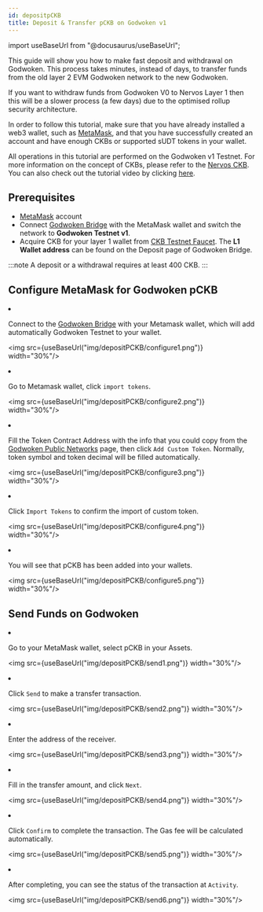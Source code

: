 ```yaml
---
id: depositpCKB
title: Deposit & Transfer pCKB on Godwoken v1
---
```

import useBaseUrl from "@docusaurus/useBaseUrl";

This guide will show you how to make fast deposit and withdrawal on Godwoken. This process takes minutes, instead of days, to transfer funds from the old layer 2 EVM Godwoken network to the new Godwoken.

If you want to withdraw funds from Godwoken V0 to Nervos Layer 1 then this will be a slower process (a few days) due to the optimised rollup security architecture.

In order to follow this tutorial, make sure that you have already installed a web3 wallet, such as [MetaMask](https://metamask.io/), and that you have successfully created an account and have enough CKBs or supported sUDT tokens in your wallet. 

All operations in this tutorial are performed on the Godwoken v1 Testnet. For more information on the concept of CKBs, please refer to the [Nervos CKB](https://docs.nervos.org/docs/basics/introduction). You can also check out the tutorial video by clicking [here](https://youtu.be/58YHw4YJL8s).

## Prerequisites

- [MetaMask](https://metamask.io/) account
- Connect [Godwoken Bridge](https://testnet.bridge.godwoken.io/#/v1/) with the MetaMask wallet and switch the network to **Godwoken Testnet v1**.
- Acquire CKB for your layer 1 wallet from [CKB Testnet Faucet](https://faucet.nervos.org/). The **L1 Wallet address** can be found on the Deposit page of Godwoken Bridge.
    
:::note
A deposit or a withdrawal requires at least 400 CKB.
:::

## Configure MetaMask for Godwoken pCKB

<li><p>Connect to the <a href="https://testnet.bridge.godwoken.io/#/v1">Godwoken Bridge</a> with your Metamask wallet, which will add automatically Godwoken Testnet to your wallet.</p></li>

<img src={useBaseUrl("img/depositPCKB/configure1.png")}  width="30%"/>


<li><p>Go to Metamask wallet, click <code>import tokens</code>.</p></li>

<img src={useBaseUrl("img/depositPCKB/configure2.png")}  width="30%"/>


<li><p>Fill the Token Contract Address with the info that you could copy from the <a href="https://docs.godwoken.io/connectionInfo#deployment-information-1">Godwoken Public Networks</a> page, then click <code>Add Custom Token</code>. Normally, token symbol and token decimal will be filled automatically. </p></li>

<img src={useBaseUrl("img/depositPCKB/configure3.png")}  width="30%"/>

<li><p>Click <code>Import Tokens</code> to confirm the import of custom token.</p></li>

<img src={useBaseUrl("img/depositPCKB/configure4.png")}  width="30%"/>

<li><p>You will see that pCKB has been added into your wallets. </p></li>

<img src={useBaseUrl("img/depositPCKB/configure5.png")}  width="30%"/>

## Send Funds on Godwoken

<li><p>Go to your MetaMask wallet, select pCKB in your Assets.</p></li>

<img src={useBaseUrl("img/depositPCKB/send1.png")}  width="30%"/>

<li><p>Click <code>Send</code> to make a transfer transaction. </p></li>

<img src={useBaseUrl("img/depositPCKB/send2.png")}  width="30%"/>


<li><p>Enter the address of the receiver.</p></li>

<img src={useBaseUrl("img/depositPCKB/send3.png")}  width="30%"/>


<li><p>Fill in the transfer amount, and click <code>Next</code>.</p></li>

<img src={useBaseUrl("img/depositPCKB/send4.png")}  width="30%"/>


<li><p>Click <code>Confirm</code> to complete the transaction. The Gas fee will be calculated automatically. </p></li>

<img src={useBaseUrl("img/depositPCKB/send5.png")}  width="30%"/>


<li><p>After completing, you can see the status of the transaction at <code>Activity</code>.</p></li>

<img src={useBaseUrl("img/depositPCKB/send6.png")}  width="30%"/>

